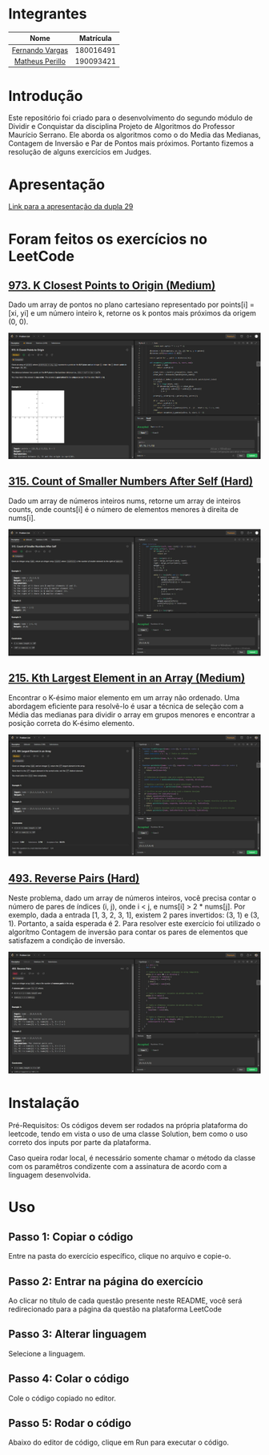 # Integrantes
| Nome |  Matrícula
| :------: | :-------:
| [Fernando Vargas](https://github.com/SFernandoS) | 180016491
| [Matheus Perillo](https://github.com/MatheusPerillo) | 190093421

# Introdução 
Este repositório foi criado para o desenvolvimento do segundo módulo de Dividir e Conquistar da disciplina Projeto de Algoritmos do Professor Maurício Serrano. Ele aborda os algoritmos como o do Media das Medianas, Contagem de Inversão e Par de Pontos mais próximos.
Portanto fizemos a resolução de alguns exercícios em Judges.

# Apresentação

[Link para a apresentação da dupla 29](https://youtu.be/0MMah_3mOl8) 

# Foram feitos os exercícios no LeetCode

## [973. K Closest Points to Origin (Medium)](https://leetcode.com/problems/k-closest-points-to-origin/)

Dado um array de pontos no plano cartesiano representado por points[i] = [xi, yi] e um número inteiro k, retorne os k pontos mais próximos da origem (0, 0). 

![973. K Closest Points to Origin](/imagens/973.png)

## [315. Count of Smaller Numbers After Self (Hard)](https://leetcode.com/problems/count-of-smaller-numbers-after-self/description/)

Dado um array de números inteiros nums, retorne um array de inteiros counts, onde counts[i] é o número de elementos menores à direita de nums[i].

![315. Count of Smaller Numbers After Self](/imagens/315.png)

## [215. Kth Largest Element in an Array (Medium)](https://leetcode.com/problems/kth-largest-element-in-an-array/description/)

Encontrar o K-ésimo maior elemento em um array não ordenado. Uma abordagem eficiente para resolvê-lo é usar a técnica de seleção com a Média das medianas para dividir o array em grupos menores e encontrar a posição correta do K-ésimo elemento.

![215. Kth Largest Element in an Array](/imagens/215.jpeg)

## [493. Reverse Pairs (Hard)](https://leetcode.com/problems/reverse-pairs/description/)

Neste problema, dado um array de números inteiros, você precisa contar o número de pares de índices (i, j), onde i < j, e nums[i] > 2 * nums[j]. Por exemplo, dada a entrada [1, 3, 2, 3, 1], existem 2 pares invertidos: (3, 1) e (3, 1). Portanto, a saída esperada é 2. Para resolver este exercício foi utilizado o algorítmo Contagem de inversão para contar os pares de elementos que satisfazem a condição de inversão.

![493. Reverse Pairs](/imagens/493.jpeg)

# Instalação

Pré-Requisitos: Os códigos devem ser rodados na própria plataforma do leetcode, tendo em vista o uso de uma classe Solution, bem como o uso correto dos inputs por parte da plataforma.

Caso queira rodar local, é necessário somente chamar o método da classe com os paramêtros condizente com a assinatura de acordo com a linguagem desenvolvida.


# Uso
## Passo 1: Copiar o código
Entre na pasta do exercício específico, clique no arquivo e copie-o.

## Passo 2: Entrar na página do exercício
Ao clicar no título de cada questão presente neste README, você será redirecionado para a página da questão na plataforma LeetCode

## Passo 3: Alterar linguagem
Selecione a linguagem.

## Passo 4: Colar o código
Cole o código copiado no editor.

## Passo 5: Rodar o código
Abaixo do editor de código, clique em Run para executar o código.
